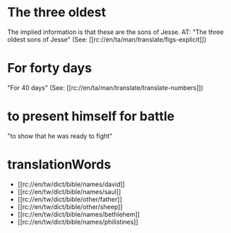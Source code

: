 # The three oldest

The implied information is that these are the sons of Jesse. AT: "The three oldest sons of Jesse" (See: [[rc://en/ta/man/translate/figs-explicit]])

# For forty days

"For 40 days" (See: [[rc://en/ta/man/translate/translate-numbers]])

# to present himself for battle

"to show that he was ready to fight"

# translationWords

* [[rc://en/tw/dict/bible/names/david]]
* [[rc://en/tw/dict/bible/names/saul]]
* [[rc://en/tw/dict/bible/other/father]]
* [[rc://en/tw/dict/bible/other/sheep]]
* [[rc://en/tw/dict/bible/names/bethlehem]]
* [[rc://en/tw/dict/bible/names/philistines]]